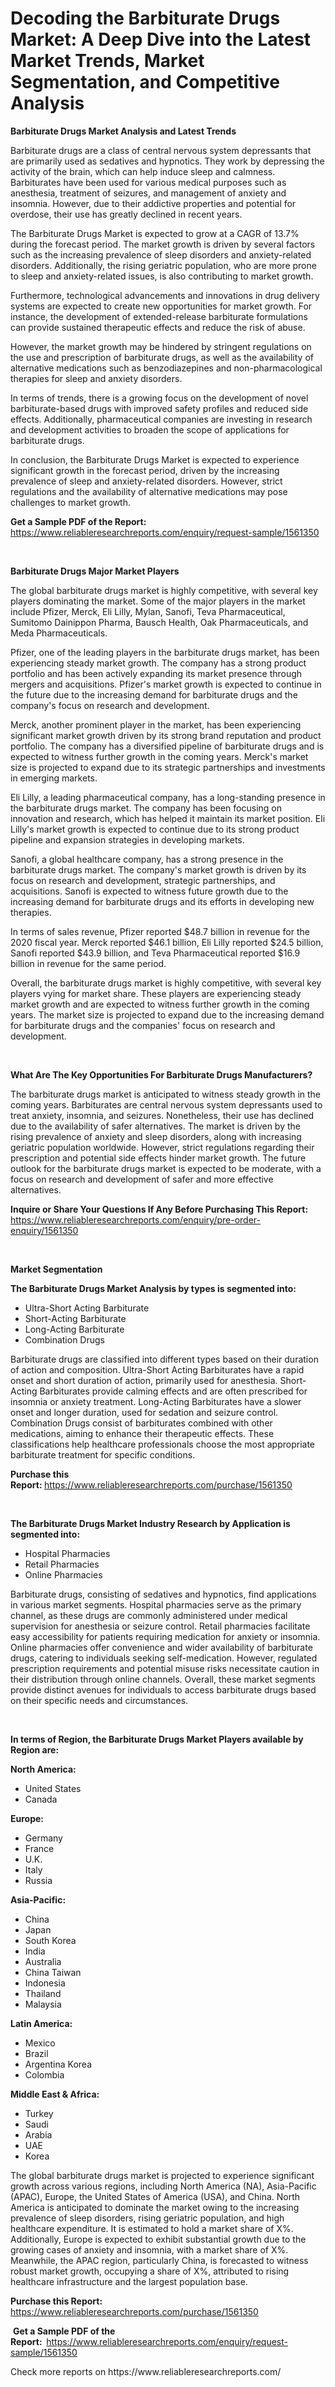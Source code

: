 <p><h1>Decoding the Barbiturate Drugs Market: A Deep Dive into the Latest Market Trends, Market Segmentation, and Competitive Analysis</h1></p><p><strong>Barbiturate Drugs Market Analysis and Latest Trends</strong></p>
<p><p>Barbiturate drugs are a class of central nervous system depressants that are primarily used as sedatives and hypnotics. They work by depressing the activity of the brain, which can help induce sleep and calmness. Barbiturates have been used for various medical purposes such as anesthesia, treatment of seizures, and management of anxiety and insomnia. However, due to their addictive properties and potential for overdose, their use has greatly declined in recent years.</p><p>The Barbiturate Drugs Market is expected to grow at a CAGR of 13.7% during the forecast period. The market growth is driven by several factors such as the increasing prevalence of sleep disorders and anxiety-related disorders. Additionally, the rising geriatric population, who are more prone to sleep and anxiety-related issues, is also contributing to market growth.</p><p>Furthermore, technological advancements and innovations in drug delivery systems are expected to create new opportunities for market growth. For instance, the development of extended-release barbiturate formulations can provide sustained therapeutic effects and reduce the risk of abuse.</p><p>However, the market growth may be hindered by stringent regulations on the use and prescription of barbiturate drugs, as well as the availability of alternative medications such as benzodiazepines and non-pharmacological therapies for sleep and anxiety disorders.</p><p>In terms of trends, there is a growing focus on the development of novel barbiturate-based drugs with improved safety profiles and reduced side effects. Additionally, pharmaceutical companies are investing in research and development activities to broaden the scope of applications for barbiturate drugs.</p><p>In conclusion, the Barbiturate Drugs Market is expected to experience significant growth in the forecast period, driven by the increasing prevalence of sleep and anxiety-related disorders. However, strict regulations and the availability of alternative medications may pose challenges to market growth.</p></p>
<p><strong>Get a Sample PDF of the Report:&nbsp;</strong> <a href="https://www.reliableresearchreports.com/enquiry/request-sample/1561350">https://www.reliableresearchreports.com/enquiry/request-sample/1561350</a></p>
<p>&nbsp;</p>
<p><strong>Barbiturate Drugs Major Market Players</strong></p>
<p><p>The global barbiturate drugs market is highly competitive, with several key players dominating the market. Some of the major players in the market include Pfizer, Merck, Eli Lilly, Mylan, Sanofi, Teva Pharmaceutical, Sumitomo Dainippon Pharma, Bausch Health, Oak Pharmaceuticals, and Meda Pharmaceuticals.</p><p>Pfizer, one of the leading players in the barbiturate drugs market, has been experiencing steady market growth. The company has a strong product portfolio and has been actively expanding its market presence through mergers and acquisitions. Pfizer's market growth is expected to continue in the future due to the increasing demand for barbiturate drugs and the company's focus on research and development.</p><p>Merck, another prominent player in the market, has been experiencing significant market growth driven by its strong brand reputation and product portfolio. The company has a diversified pipeline of barbiturate drugs and is expected to witness further growth in the coming years. Merck's market size is projected to expand due to its strategic partnerships and investments in emerging markets.</p><p>Eli Lilly, a leading pharmaceutical company, has a long-standing presence in the barbiturate drugs market. The company has been focusing on innovation and research, which has helped it maintain its market position. Eli Lilly's market growth is expected to continue due to its strong product pipeline and expansion strategies in developing markets.</p><p>Sanofi, a global healthcare company, has a strong presence in the barbiturate drugs market. The company's market growth is driven by its focus on research and development, strategic partnerships, and acquisitions. Sanofi is expected to witness future growth due to the increasing demand for barbiturate drugs and its efforts in developing new therapies.</p><p>In terms of sales revenue, Pfizer reported $48.7 billion in revenue for the 2020 fiscal year. Merck reported $46.1 billion, Eli Lilly reported $24.5 billion, Sanofi reported $43.9 billion, and Teva Pharmaceutical reported $16.9 billion in revenue for the same period.</p><p>Overall, the barbiturate drugs market is highly competitive, with several key players vying for market share. These players are experiencing steady market growth and are expected to witness further growth in the coming years. The market size is projected to expand due to the increasing demand for barbiturate drugs and the companies' focus on research and development.</p></p>
<p>&nbsp;</p>
<p><strong>What Are The Key Opportunities For Barbiturate Drugs Manufacturers?</strong></p>
<p><p>The barbiturate drugs market is anticipated to witness steady growth in the coming years. Barbiturates are central nervous system depressants used to treat anxiety, insomnia, and seizures. Nonetheless, their use has declined due to the availability of safer alternatives. The market is driven by the rising prevalence of anxiety and sleep disorders, along with increasing geriatric population worldwide. However, strict regulations regarding their prescription and potential side effects hinder market growth. The future outlook for the barbiturate drugs market is expected to be moderate, with a focus on research and development of safer and more effective alternatives.</p></p>
<p><strong>Inquire or Share Your Questions If Any Before Purchasing This Report:</strong> <a href="https://www.reliableresearchreports.com/enquiry/pre-order-enquiry/1561350">https://www.reliableresearchreports.com/enquiry/pre-order-enquiry/1561350</a></p>
<p>&nbsp;</p>
<p><strong>Market Segmentation</strong></p>
<p><strong>The Barbiturate Drugs Market Analysis by types is segmented into:</strong></p>
<p><ul><li>Ultra-Short Acting Barbiturate</li><li>Short-Acting Barbiturate</li><li>Long-Acting Barbiturate</li><li>Combination Drugs</li></ul></p>
<p><p>Barbiturate drugs are classified into different types based on their duration of action and composition. Ultra-Short Acting Barbiturates have a rapid onset and short duration of action, primarily used for anesthesia. Short-Acting Barbiturates provide calming effects and are often prescribed for insomnia or anxiety treatment. Long-Acting Barbiturates have a slower onset and longer duration, used for sedation and seizure control. Combination Drugs consist of barbiturates combined with other medications, aiming to enhance their therapeutic effects. These classifications help healthcare professionals choose the most appropriate barbiturate treatment for specific conditions.</p></p>
<p><strong>Purchase this Report:&nbsp;</strong><a href="https://www.reliableresearchreports.com/purchase/1561350">https://www.reliableresearchreports.com/purchase/1561350</a></p>
<p>&nbsp;</p>
<p><strong>The Barbiturate Drugs Market Industry Research by Application is segmented into:</strong></p>
<p><ul><li>Hospital Pharmacies</li><li>Retail Pharmacies</li><li>Online Pharmacies</li></ul></p>
<p><p>Barbiturate drugs, consisting of sedatives and hypnotics, find applications in various market segments. Hospital pharmacies serve as the primary channel, as these drugs are commonly administered under medical supervision for anesthesia or seizure control. Retail pharmacies facilitate easy accessibility for patients requiring medication for anxiety or insomnia. Online pharmacies offer convenience and wider availability of barbiturate drugs, catering to individuals seeking self-medication. However, regulated prescription requirements and potential misuse risks necessitate caution in their distribution through online channels. Overall, these market segments provide distinct avenues for individuals to access barbiturate drugs based on their specific needs and circumstances.</p></p>
<p>&nbsp;</p>
<p><strong>In terms of Region, the Barbiturate Drugs Market Players available by Region are:</strong></p>
<p>
    <p> <strong> North America: </strong>
        <ul>
            <li>United States</li>
            <li>Canada</li>
        </ul>
        </p> 
    <p> <strong> Europe: </strong>
        <ul>
            <li>Germany</li>
            <li>France</li>
            <li>U.K.</li>
            <li>Italy</li>
            <li>Russia</li>
        </ul>
        </p> 
    <p> <strong> Asia-Pacific: </strong>
        <ul>
            <li>China</li>
            <li>Japan</li>
            <li>South Korea</li>
            <li>India</li>
            <li>Australia</li>
            <li>China Taiwan</li>
            <li>Indonesia</li>
            <li>Thailand</li>
            <li>Malaysia</li>
        </ul>
        </p> 
    <p> <strong> Latin America: </strong>
        <ul>
            <li>Mexico</li>
            <li>Brazil</li>
            <li>Argentina Korea</li>
            <li>Colombia</li>
        </ul>
        </p> 
    <p> <strong> Middle East & Africa: </strong>
        <ul>
            <li>Turkey</li>
            <li>Saudi</li>
            <li>Arabia</li>
            <li>UAE</li>
            <li>Korea</li>
        </ul>
    </p>
    </p>
<p><p>The global barbiturate drugs market is projected to experience significant growth across various regions, including North America (NA), Asia-Pacific (APAC), Europe, the United States of America (USA), and China. North America is anticipated to dominate the market owing to the increasing prevalence of sleep disorders, rising geriatric population, and high healthcare expenditure. It is estimated to hold a market share of X%. Additionally, Europe is expected to exhibit substantial growth due to the growing cases of anxiety and insomnia, with a market share of X%. Meanwhile, the APAC region, particularly China, is forecasted to witness robust market growth, occupying a share of X%, attributed to rising healthcare infrastructure and the largest population base.</p></p>
<p><strong>Purchase this Report: </strong><a href="https://www.reliableresearchreports.com/purchase/1561350">https://www.reliableresearchreports.com/purchase/1561350</a></p>
<p>&nbsp;<strong>Get a Sample PDF of the Report:&nbsp;&nbsp;</strong><a href="https://www.reliableresearchreports.com/enquiry/request-sample/1561350">https://www.reliableresearchreports.com/enquiry/request-sample/1561350</a></p>
<p><strong></strong></p>
<p>Check more reports on https://www.reliableresearchreports.com/</p>